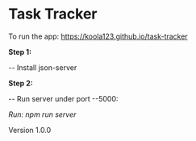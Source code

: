 # Task Tracker

To run the app: https://koola123.github.io/task-tracker

**Step 1:**

-- Install json-server

**Step 2:**

-- Run server under port --5000: 

*Run: npm run server*

Version 1.0.0




